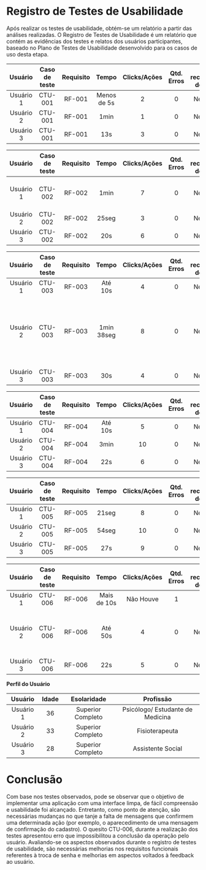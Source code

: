# Registro de Testes de Usabilidade

Após realizar os testes de usabilidade, obtém-se um relatório a partir das análises realizadas. O Registro de Testes de Usabilidade é um relatório que contém as evidências dos testes e relatos dos usuários participantes, baseado no Plano de Testes de Usabilidade desenvolvido para os casos de uso desta etapa.


| **Usuário** | **Caso de teste** | **Requisito** | **Tempo** | **Clicks/Ações** | **Qtd. Erros** | **Se recuperou do erro** | **Dificuldade** | **Satisfação** |
| :---: | :---: | :---: | :---: | :---: | :---: | :---: | :---: | :---: |
| Usuário 1 | CTU-001	| RF-001 	| Menos de 5s | 2  | 0 | Nenhum | Fácil | 5 |
| Usuário 2 | CTU-001 | RF-001	| 1min | 1  | 0 | Nenhum | Fácil | 5 |
| Usuário 3	| CTU-001 | RF-001 	| 13s | 3  | 0 | Nenhum | Fácil | 5 |

| **Usuário** | **Caso de teste** | **Requisito** | **Tempo** | **Clicks/Ações** | **Qtd. Erros** | **Se recuperou do erro** | **Dificuldade** | **Satisfação** |
| :---: | :---: | :---: | :---: | :---: | :---: | :---: | :---: | :---: |
| Usuário 1	| CTU-002	| RF-002 	| 1min | 7  | 0 | Nenhum | Não apareceu máscara no CPF | 5 |
| Usuário 2 | CTU-002	| RF-002 	| 25seg | 3  | 0 | Nenhum | Nenhum | 5 |
| Usuário 3	| CTU-002	| RF-002 	| 20s | 6  | 0 | Nenhum | Fácil | 5 |

| **Usuário** | **Caso de teste** | **Requisito** | **Tempo** | **Clicks/Ações** | **Qtd. Erros** | **Se recuperou do erro** | **Dificuldade** | **Satisfação** |
| :---: | :---: | :---: | :---: | :---: | :---: | :---: | :---: | :---: |
| Usuário 1	| CTU-003	| RF-003	| Até 10s | 4  | 0 | Nenhum | Fácil | 5 |
| Usuário 2 | CTU-003	| RF-003 	| 1min 38seg | 8  | 0 | Nenhum | Sem mensagem de confirmação da alteração, possível confusão no usuário | 4 |
| Usuário 3	| CTU-003	| RF-003	| 30s | 4  | 0 | Nenhum | Fácil | 4 |

| **Usuário** | **Caso de teste** | **Requisito** | **Tempo** | **Clicks/Ações** | **Qtd. Erros** | **Se recuperou do erro** | **Dificuldade** | **Satisfação** |
| :---: | :---: | :---: | :---: | :---: | :---: | :---: | :---: | :---: |
| Usuário 1	| CTU-004	| RF-004	| Até 10s | 5 | 0 | Nenhum | Fácil | 5 |
| Usuário 2 | CTU-004	| RF-004	| 3min | 10  | 0 | Nenhum | Fácil | 5 |
| Usuário 3	| CTU-004	| RF-004	| 22s | 6  | 0 | Nenhum | Fácil | 4 |

| **Usuário** | **Caso de teste** | **Requisito** | **Tempo** | **Clicks/Ações** | **Qtd. Erros** | **Se recuperou do erro** | **Dificuldade** | **Satisfação** |
| :---: | :---: | :---: | :---: | :---: | :---: | :---: | :---: | :---: |
| Usuário 1	| CTU-005	| RF-005	| 21seg | 8 | 0 | Nenhum | Fácil | 5 |
| Usuário 2 | CTU-005	| RF-005 	| 54seg | 10  | 0 | Nenhum | Fácil | 5 |
| Usuário 3	| CTU-005	| RF-005 | 27s | 9  | 0 | Nenhum | Fácil | 4 |

| **Usuário** | **Caso de teste** | **Requisito** | **Tempo** | **Clicks/Ações** | **Qtd. Erros** | **Se recuperou do erro** | **Dificuldade** | **Satisfação** |
| :---: | :---: | :---: | :---: | :---: | :---: | :---: | :---: | :---: |
| Usuário 1	| CTU-006	| RF-006	| Mais de 10s | Não Houve | 1 | Não | Não avaliado | 0 |
| Usuário 2 | CTU-006	| RF-006 	| Até 50s | 4  | 0 | Nenhum | Poderia aparecer a mensagem de alteração da senha | 5 |
| Usuário 3	| CTU-006	| RF-006 | 22s | 5  | 0 | Nenhum | Fácil | 4 |

**Perfil do Usuário**

| **Usuário** 	| **Idade** 	| **Esolaridade** | **Profissão** |   
| :---: | :---:	| :---: | :---: |
| Usuário 1	| 36 	| Superior Completo | Psicólogo/ Estudante de Medicina | 
| Usuário 2 | 33 	| Superior Completo | Fisioterapeuta  | 
| Usuário 3	| 28	| Superior Completo | Assistente Social  |

# Conclusão </hr>
Com base nos testes observados, pode se observar que o objetivo de implementar uma aplicação com uma interface limpa, de fácil compreensão e usabilidade foi alcançado.
Entretanto, como ponto de atenção, são necessárias mudanças no que tanje a falta de mensagens que confirmem uma determinada ação (por exemplo, o aparecedimento de uma mensagem de confirmação do cadastro). O quesito CTU-006, durante a realização dos testes apresentou erro que impossibilitou a conclusão da operação pelo usuário. Avaliando-se os aspectos observados durante o registro de testes de usabilidade, são necessárias melhorias nos requisitos funcionais referentes à troca de senha e melhorias em aspectos voltados à feedback ao usuário.


